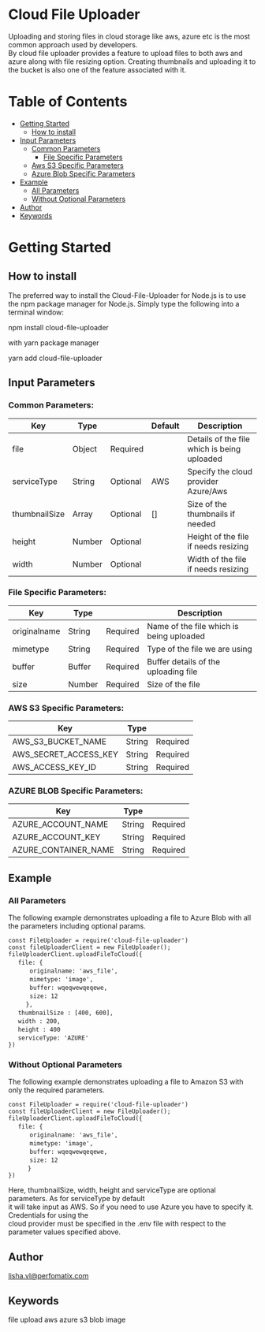 # Cloud File Uploader
Uploading and storing files in cloud storage like aws, azure etc is the most common approach used by developers.  
By cloud file uploader provides a feature to upload files to both aws and azure along with file resizing option.  Creating thumbnails and uploading it to the bucket is also one of the feature associated with it.

# Table of Contents
-  [Getting Started](#getting-started)
    -  [How to install](#how-to-install)
-  [Input Parameters](#input-parameters)
    -  [Common Parameters](#common-parameters)
        -  [File Specific Parameters](#file-specific-parameters)
    -  [Aws S3 Specific Parameters](#aws-s3-specific-parameters)
    -  [Azure Blob Specific Parameters](#azure-blob-specific-parameters)
-  [Example](#example)
    -  [All Parameters](#all-parameters)
    -  [Without Optional Parameters](#without-optional-parameters)
-  [Author](#author)
-  [Keywords](#keywords)


# Getting Started

## How to install
The preferred way to install the Cloud-File-Uploader for Node.js is to use the npm package manager for Node.js.   Simply type the following into a terminal window:

npm install cloud-file-uploader

with yarn package manager

yarn add cloud-file-uploader

## Input Parameters

### Common Parameters:

| Key             |   Type      |                |      Default   |               Description                   |       
------------------|-------------|----------------|----------------|---------------------------------------------|
 file            |   Object    |    Required    |                | Details of the file which is being uploaded |
 serviceType     |   String    |    Optional    |      AWS       | Specify the cloud provider Azure/Aws        |
 thumbnailSize   |   Array     |    Optional    |      []        | Size of the thumbnails if needed            |
 height          |   Number    |    Optional    |                | Height of the file if needs resizing        |
 width           |   Number    |    Optional    |                | Width of the file if needs resizing         |


### File Specific Parameters:

| Key             |   Type      |                |             Description                           |       
------------------|-------------|----------------|---------------------------------------------------|
 originalname    |   String    |    Required    |     Name of the file which is being uploaded      |
 mimetype        |   String    |    Required    |     Type of the file we are using                 |
 buffer          |   Buffer    |    Required    |     Buffer details of the uploading file          |
 size            |   Number    |    Required    |     Size of the file                              |


### AWS S3 Specific Parameters:

| Key                   | Type   |                     |
|-----------------------|--------|---------------------|
AWS_S3_BUCKET_NAME      | String |    Required         |
AWS_SECRET_ACCESS_KEY   | String |    Required         |
AWS_ACCESS_KEY_ID       | String |    Required         |


### AZURE BLOB Specific Parameters:

| Key                   |  Type    |                     |
|-----------------------|----------|---------------------|
 AZURE_ACCOUNT_NAME     | String   | Required         
 AZURE_ACCOUNT_KEY      |  String  |   Required         
 AZURE_CONTAINER_NAME   |  String  |   Required         


## Example
### All Parameters
The following example demonstrates uploading a file to Azure Blob with all the parameters including optional params.
 
`const FileUploader = require('cloud-file-uploader')  `  
`const fileUploaderClient = new FileUploader();  `  
`fileUploaderClient.uploadFileToCloud({  `  
&nbsp;&nbsp;&nbsp;&nbsp;&nbsp;`file: {  `  
        &nbsp;&nbsp;&nbsp;&nbsp;&nbsp;&nbsp;&nbsp;&nbsp;&nbsp;&nbsp;&nbsp;` originalname: 'aws_file',  `  
        &nbsp;&nbsp;&nbsp;&nbsp;&nbsp;&nbsp;&nbsp;&nbsp;&nbsp;&nbsp;&nbsp;`mimetype: 'image',  `  
        &nbsp;&nbsp;&nbsp;&nbsp;&nbsp;&nbsp;&nbsp;&nbsp;&nbsp;&nbsp;&nbsp;`buffer: wqeqwewqeqewe,  `  
        &nbsp;&nbsp;&nbsp;&nbsp;&nbsp;&nbsp;&nbsp;&nbsp;&nbsp;&nbsp;&nbsp;`size: 12  `  
&nbsp;&nbsp;&nbsp;&nbsp;&nbsp;&nbsp;&nbsp;&nbsp;&nbsp;`},  `  
&nbsp;&nbsp;&nbsp;&nbsp;&nbsp;`thumbnailSize : [400, 600],  `  
&nbsp;&nbsp;&nbsp;&nbsp;&nbsp;`width : 200,  `  
&nbsp;&nbsp;&nbsp;&nbsp;&nbsp;`height : 400  `  
&nbsp;&nbsp;&nbsp;&nbsp;&nbsp;`serviceType: 'AZURE'  `  
`})  `  

### Without Optional Parameters
The following example demonstrates  uploading a file to Amazon S3 with only the required parameters.
 
`const FileUploader = require('cloud-file-uploader')  `  
`const fileUploaderClient = new FileUploader();  `  
`fileUploaderClient.uploadFileToCloud({  `  
&nbsp;&nbsp;&nbsp;&nbsp;&nbsp;`file: {  `  
&nbsp;&nbsp;&nbsp;&nbsp;&nbsp;&nbsp;&nbsp;&nbsp;&nbsp;&nbsp;&nbsp;`originalname: 'aws_file',  `  
&nbsp;&nbsp;&nbsp;&nbsp;&nbsp;&nbsp;&nbsp;&nbsp;&nbsp;&nbsp;&nbsp;`mimetype: 'image',  `  
&nbsp;&nbsp;&nbsp;&nbsp;&nbsp;&nbsp;&nbsp;&nbsp;&nbsp;&nbsp;&nbsp;`buffer: wqeqwewqeqewe,  `  
&nbsp;&nbsp;&nbsp;&nbsp;&nbsp;&nbsp;&nbsp;&nbsp;&nbsp;&nbsp;&nbsp;`size: 12  `  
&nbsp;&nbsp;&nbsp;&nbsp;&nbsp;&nbsp;&nbsp;&nbsp;&nbsp;    `}  `  
`})  `  

Here, thumbnailSize, width, height and serviceType are optional parameters. As for serviceType by default  
it will take input as AWS. So if you need to use Azure you have to specify it. Credentials for using the   
cloud provider must be specified in the .env file with respect to the parameter values specified above.

## Author
lisha.vl@perfomatix.com

## Keywords
file upload aws azure s3 blob image